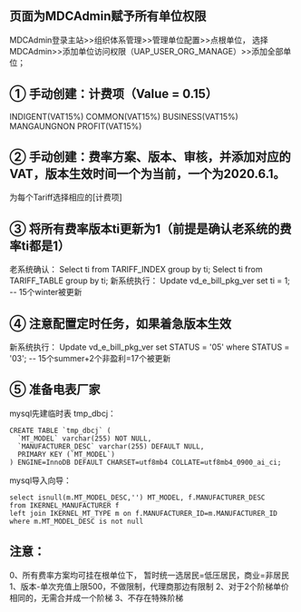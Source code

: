 ## 页面为MDCAdmin赋予所有单位权限
MDCAdmin登录主站>>组织体系管理>>管理单位配置>>点根单位，
选择MDCAdmin>>添加单位访问权限（UAP_USER_ORG_MANAGE）>>添加全部单位；

## ① 手动创建：计费项（Value = 0.15）
INDIGENT(VAT15%)
COMMON(VAT15%)
BUSINESS(VAT15%)
MANGAUNGNON PROFIT(VAT15%)

## ② 手动创建：费率方案、版本、审核，并添加对应的VAT，版本生效时间一个为当前，一个为2020.6.1。
为每个Tariff选择相应的[计费项]

## ③ 将所有费率版本ti更新为1（前提是确认老系统的费率ti都是1）
老系统确认：
Select ti from TARIFF_INDEX group by ti;
Select ti from TARIFF_TABLE group by ti;
新系统执行：
Update vd_e_bill_pkg_ver set ti = 1; -- 15个winter被更新

## ④ 注意配置定时任务，如果着急版本生效
新系统执行：
Update vd_e_bill_pkg_ver set STATUS = '05' where STATUS = '03';  -- 15个summer+2个非盈利=17个被更新

## ⑤ 准备电表厂家
mysql先建临时表 tmp_dbcj：
```
CREATE TABLE `tmp_dbcj` (
  `MT_MODEL` varchar(255) NOT NULL,
  `MANUFACTURER_DESC` varchar(255) DEFAULT NULL,
  PRIMARY KEY (`MT_MODEL`)
) ENGINE=InnoDB DEFAULT CHARSET=utf8mb4 COLLATE=utf8mb4_0900_ai_ci;
```
mysql导入向导：
```
select isnull(m.MT_MODEL_DESC,'') MT_MODEL, f.MANUFACTURER_DESC
from IKERNEL_MANUFACTURER f
left join IKERNEL_MT_TYPE m on f.MANUFACTURER_ID=m.MANUFACTURER_ID
where m.MT_MODEL_DESC is not null
```

## 注意：
0、所有费率方案均可挂在根单位下，
暂时统一选居民=低压居民，商业=非居民
1、版本-单次充值上限500，不做限制，代理商那边有限制
2、对于2个阶梯单价相同的，无需合并成一个阶梯
3、不存在特殊阶梯